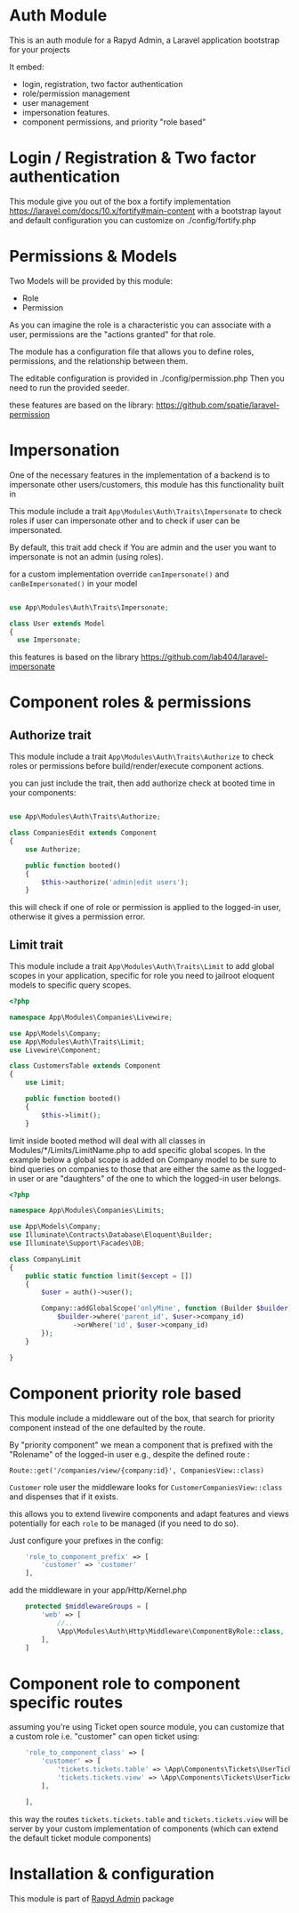 # Auth Module

This is an auth module for a Rapyd Admin, a Laravel application bootstrap for your projects

It embed:

- login, registration, two factor authentication
- role/permission management
- user management
- impersonation features.
- component permissions, and priority "role based"


# Login / Registration & Two factor authentication

This module give you out of the box a fortify implementation https://laravel.com/docs/10.x/fortify#main-content 
with a bootstrap layout and default configuration you can customize on ./config/fortify.php 


# Permissions & Models

Two Models will be provided by this module:
 - Role
 - Permission

As you can imagine the role is a characteristic you can associate with a user, permissions are the "actions granted" for that role.

The module has a configuration file that allows you to define roles, permissions, and the relationship between them.

The editable configuration is provided in ./config/permission.php
Then you need to run the provided seeder.

these features are based on the library:
https://github.com/spatie/laravel-permission


# Impersonation 

One of the necessary features in the implementation of a backend is to impersonate other users/customers, this module has this functionality built in

This module include a trait `App\Modules\Auth\Traits\Impersonate` to check roles if user can impersonate other and to check if user can be impersonated.

By default, this trait add check if You are admin and the user you want to impersonate is not an admin (using roles).

for a custom implementation override `canImpersonate()` and `canBeImpersonated()` in your model

```php

use App\Modules\Auth\Traits\Impersonate;

class User extends Model
{
  use Impersonate;

```

this features is based on the library
https://github.com/lab404/laravel-impersonate



# Component roles & permissions



## Authorize trait

This module include a trait `App\Modules\Auth\Traits\Authorize` to check roles or permissions before build/render/execute component actions.

you can just include the trait, then add authorize check at booted time in your components:

```php

use App\Modules\Auth\Traits\Authorize;

class CompaniesEdit extends Component
{
    use Authorize;

    public function booted()
    {
        $this->authorize('admin|edit users');
    }
```

this will check if one of role or permission is applied to the logged-in user, otherwise it gives a permission error.

## Limit trait

This module include a trait `App\Modules\Auth\Traits\Limit` to add global scopes in your application, specific for role you need to jailroot eloquent models to specific query scopes. 


```php
<?php

namespace App\Modules\Companies\Livewire;

use App\Models\Company;
use App\Modules\Auth\Traits\Limit;
use Livewire\Component;

class CustomersTable extends Component
{
    use Limit;

    public function booted()
    {
        $this->limit();
    }


```

limit inside booted method will deal with all classes in Modules/*/Limits/LimitName.php
to add specific global scopes.
In the example below a global scope is added on Company model to be sure to bind queries on companies to those that are either the same as the logged-in user or are "daughters" of the one to which the logged-in user belongs.


```php
<?php

namespace App\Modules\Companies\Limits;

use App\Models\Company;
use Illuminate\Contracts\Database\Eloquent\Builder;
use Illuminate\Support\Facades\DB;

class CompanyLimit
{
    public static function limit($except = [])
    {
        $user = auth()->user();

        Company::addGlobalScope('onlyMine', function (Builder $builder) use (auth()->user()) {
            $builder->where('parent_id', $user->company_id)
                ->orWhere('id', $user->company_id)
        });
    }

}

```



# Component priority role based

This module include a middleware out of the box, that search for priority component instead of the one defaulted by the route.

By "priority component" we mean a component that is prefixed with the "Rolename" of the logged-in user
e.g., despite the defined route :

`Route::get('/companies/view/{company:id}', CompaniesView::class)`

`Customer` role user the middleware looks for `CustomerCompaniesView::class` and dispenses that if it exists.

this allows you to extend livewire components and adapt features and views potentially for each `role` to be managed (if you need to do so).

Just configure your prefixes in the config:
```php
    'role_to_component_prefix' => [
        'customer' => 'customer'
    ],
```

add the middleware in your app/Http/Kernel.php

```php
    protected $middlewareGroups = [
        'web' => [
            //..
            \App\Modules\Auth\Http\Middleware\ComponentByRole::class,
        ],
    ]
```


# Component role to component specific routes

assuming you're using Ticket open source module, 
you can customize that a custom role i.e. "customer" can open ticket using:


```php
    'role_to_component_class' => [
        'customer' => [
            'tickets.tickets.table' => \App\Components\Tickets\UserTicketsTable::class,
            'tickets.tickets.view' => \App\Components\Tickets\UserTicketsView::class
        ],

    ],
```

this way the routes `tickets.tickets.table` and `tickets.tickets.view` will be server by your custom implementation of components
(which can extend the default ticket module components)


# Installation & configuration 

This module is part of [Rapyd Admin](https://github.com/zofe/rapyd-admin) package

